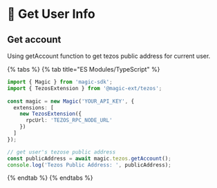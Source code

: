 # 👤 Get User Info

## Get account

Using getAccount function to get tezos public address for current user.

{% tabs %}
{% tab title="ES Modules/TypeScript" %}
```typescript
import { Magic } from 'magic-sdk';
import { TezosExtension } from '@magic-ext/tezos';
 
const magic = new Magic('YOUR_API_KEY', {
  extensions: [
    new TezosExtension({
      rpcUrl: 'TEZOS_RPC_NODE_URL'
    })
  ]
});

// get user's tezose public address
const publicAddress = await magic.tezos.getAccount();
console.log('Tezos Public Address: ', publicAddress);
```
{% endtab %}
{% endtabs %}



